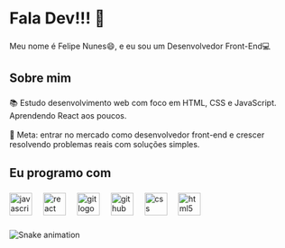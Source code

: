 <h1 align="left">Fala Dev!!! 🚀</h1>

###

<p align="left">Meu nome é Felipe Nunes😄, e eu sou um Desenvolvedor Front-End💻</p>

###

<h2 align="left">Sobre mim</h2>

###

<p align="left">📚 Estudo desenvolvimento web com foco em HTML, CSS e JavaScript. Aprendendo React aos poucos.<br><br>🎯 Meta: entrar no mercado como desenvolvedor front-end e crescer resolvendo problemas reais com soluções simples.</p>

###

<h2 align="left">Eu programo com</h2>

###

<div align="left">
  <img src="https://cdn.jsdelivr.net/gh/devicons/devicon/icons/javascript/javascript-original.svg" height="40" alt="javascript logo"  />
  <img width="12" />
  <img src="https://cdn.jsdelivr.net/gh/devicons/devicon/icons/react/react-original.svg" height="40" alt="react logo"  />
  <img width="12" />
  <img src="https://cdn.jsdelivr.net/gh/devicons/devicon/icons/git/git-original.svg" height="40" alt="git logo"  />
  <img width="12" />
  <img src="https://cdn.jsdelivr.net/gh/devicons/devicon/icons/github/github-original.svg" height="40" alt="github logo"  />
  <img width="12" />
  <img src="https://cdn.jsdelivr.net/gh/devicons/devicon/icons/css3/css3-original.svg" height="40" alt="css logo"  />
  <img width="12" />
  <img src="https://cdn.jsdelivr.net/gh/devicons/devicon/icons/html5/html5-original.svg" height="40" alt="html5 logo"  />
</div>

###

<img src="https://raw.githubusercontent.com/Nunesszz/Nunesszz/output/snake.svg" alt="Snake animation" />

###
